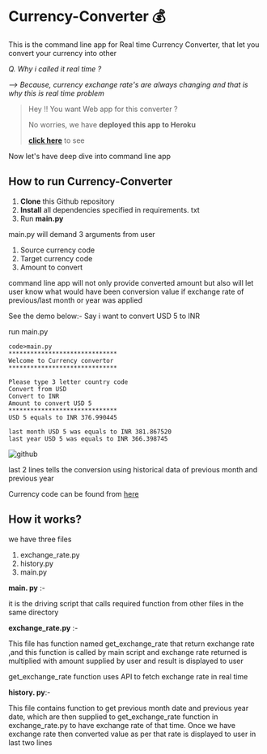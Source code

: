 

# Currency-Converter 💰
This is the command line app for Real time Currency Converter, that let you convert your currency into other 

*Q. Why i called it real time ?*

*--> Because, currency exchange rate's are always changing and that is why this is real time problem*

> Hey !! You want Web app for this converter ?
> 
> No worries, we have **deployed this app to Heroku** 
> 
> **[click here](https://currency-cvt.herokuapp.com/)** to see 

Now let's have deep dive into command line app 

## How to run Currency-Converter

 1. **Clone** this Github repository 
 2. **Install** all dependencies specified in requirements. txt
 3. Run **main.py**

main.py will demand 3 arguments from user
1. Source currency code
2. Target currency code
3. Amount to convert

command line app will not only provide converted amount but also will let user know what would have been conversion value if exchange rate of previous/last month or year was applied  

See the demo below:-
Say i want to convert USD 5 to INR

run main.py

    code>main.py
    ******************************
    Welcome to Currency convertor
    ******************************
    
    Please type 3 letter country code
    Convert from USD
    Convert to INR
    Amount to convert USD 5
    ******************************
    USD 5 equals to INR 376.990445
    
    last month USD 5 was equals to INR 381.867520
    last year USD 5 was equals to INR 366.398745

![github](https://user-images.githubusercontent.com/65117236/161731609-3eb6ab62-222e-466d-9cba-5b38952d33aa.JPG)

last 2 lines tells the conversion using historical data of previous month and previous year

Currency code can be found from [here](https://www.iban.com/currency-codes)

## How it works?

we have three files 

 1. exchange_rate.py
 2. history.py
 3. main.py

 **main. py** :-
 
it is the driving script that calls required function from other files in the same directory 

**exchange_rate.py** :-

This file has function named get_exchange_rate that return exchange rate ,and this function is called by main script and exchange rate returned is multiplied with amount supplied by user and result is displayed to user

get_exchange_rate function uses API to fetch exchange rate in real time

**history. py**:-

This file contains function to get previous month date and previous year date, which are then supplied to get_exchange_rate function in exchange_rate.py to have exchange rate of that time.
Once we have exchange rate then converted value as per that rate is displayed to user in last two lines
